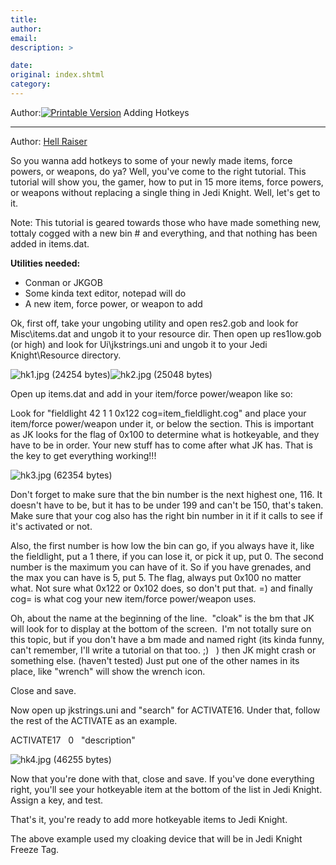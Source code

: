 ```yaml
---
title: 
author: 
email: 
description: >

date: 
original: index.shtml
category: 
---
```


Author:[![Printable Version](/images/printable.gif)](tutorial_print.shtml)
Adding Hotkeys  

-----

Author: [Hell Raiser](mailto:hell_raiser64@softhome.net)  
  

So you wanna add hotkeys to some of your newly made items, force powers,
or weapons, do ya? Well, you've come to the right tutorial. This
tutorial will show you, the gamer, how to put in 15 more items, force
powers, or weapons without replacing a single thing in Jedi Knight.
Well, let's get to it.

Note: This tutorial is geared towards those who have made something new,
tottaly cogged with a new bin \# and everything, and that nothing has
been added in items.dat.

**Utilities needed:**

  - Conman or JKGOB
  - Some kinda text editor, notepad will do
  - A new item, force power, or weapon to add

Ok, first off, take your ungobing utility and open res2.gob and look for
Misc\\items.dat and ungob it to your resource dir. Then open up
res1low.gob (or high) and look for Ui\\jkstrings.uni and ungob it to
your Jedi Knight\\Resource directory.

![hk1.jpg (24254 bytes)](hk1.jpg)![hk2.jpg (25048 bytes)](hk2.jpg)

Open up items.dat and add in your item/force power/weapon like so:

Look for "fieldlight 42 1 1 0x122 cog=item\_fieldlight.cog" and place
your item/force power/weapon under it, or below the section. This is
important as JK looks for the flag of 0x100 to determine what is
hotkeyable, and they have to be in order. Your new stuff has to come
after what JK has. That is the key to get everything working\!\!\!

![hk3.jpg (62354 bytes)](hk3.jpg)

Don't forget to make sure that the bin number is the next highest one,
116. It doesn't have to be, but it has to be under 199 and can't be 150,
that's taken. Make sure that your cog also has the right bin number in
it if it calls to see if it's activated or not.

Also, the first number is how low the bin can go, if you always have it,
like the fieldlight, put a 1 there, if you can lose it, or pick it up,
put 0. The second number is the maximum you can have of it. So if you
have grenades, and the max you can have is 5, put 5. The flag, always
put 0x100 no matter what. Not sure what 0x122 or 0x102 does, so don't
put that. =) and finally cog= is what cog your new item/force
power/weapon uses.

Oh, about the name at the beginning of the line.  "cloak" is the bm that
JK will look for to display at the bottom of the screen.  I'm not
totally sure on this topic, but if you don't have a bm made and named
right (its kinda funny, can't remember, I'll write a tutorial on that
too. ;)   ) then JK might crash or something else. (haven't tested) Just
put one of the other names in its place, like "wrench" will show the
wrench icon.

Close and save.

Now open up jkstrings.uni and "search" for ACTIVATE16. Under that,
follow the rest of the ACTIVATE as an example.

ACTIVATE17   0   "description"

![hk4.jpg (46255 bytes)](hk4.jpg)

Now that you're done with that, close and save. If you've done
everything right, you'll see your hotkeyable item at the bottom of the
list in Jedi Knight. Assign a key, and test.

That's it, you're ready to add more hotkeyable items to Jedi Knight.

The above example used my cloaking device that will be in Jedi Knight
Freeze Tag.
